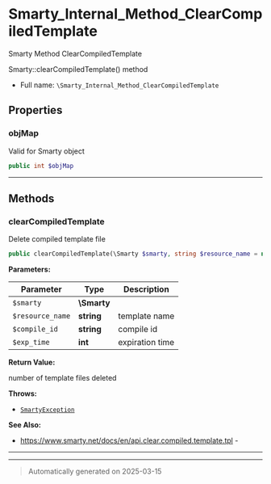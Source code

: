 
# Smarty_Internal_Method_ClearCompiledTemplate

Smarty Method ClearCompiledTemplate

Smarty::clearCompiledTemplate() method

* Full name: `\Smarty_Internal_Method_ClearCompiledTemplate`



## Properties


### objMap

Valid for Smarty object

```php
public int $objMap
```






***

## Methods


### clearCompiledTemplate

Delete compiled template file

```php
public clearCompiledTemplate(\Smarty $smarty, string $resource_name = null, string $compile_id = null, int $exp_time = null): int
```








**Parameters:**

| Parameter | Type | Description |
|-----------|------|-------------|
| `$smarty` | **\Smarty** |  |
| `$resource_name` | **string** | template name |
| `$compile_id` | **string** | compile id |
| `$exp_time` | **int** | expiration time |


**Return Value:**

number of template files deleted



**Throws:**

- [`SmartyException`](./SmartyException.md)



**See Also:**

* https://www.smarty.net/docs/en/api.clear.compiled.template.tpl - 

***


***
> Automatically generated on 2025-03-15
